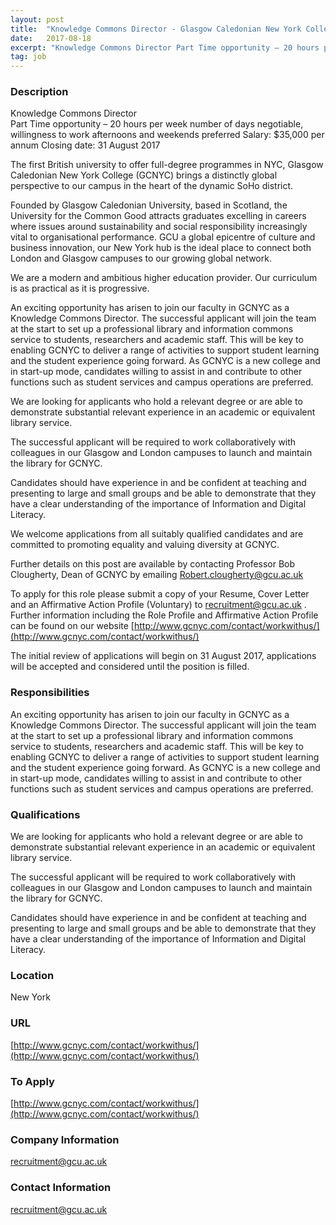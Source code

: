 ```yaml
---
layout: post
title:  "Knowledge Commons Director - Glasgow Caledonian New York College (GCNYC)"
date:   2017-08-18
excerpt: "Knowledge Commons Director Part Time opportunity – 20 hours per week number of days negotiable, willingness to work afternoons and weekends preferred Salary: $35,000 per annum Closing date: 31 August 2017 The first British university to offer full-degree programmes in NYC, Glasgow Caledonian New York College (GCNYC) brings a distinctly..."
tag: job
---
```


### Description   

Knowledge Commons Director	
Part Time opportunity – 20 hours per week number of days negotiable, willingness to work afternoons and weekends preferred 
Salary: $35,000 per annum
Closing date: 31 August 2017

The first British university to offer full-degree programmes in NYC, Glasgow Caledonian New York College (GCNYC) brings a distinctly global perspective to our campus in the heart of the dynamic SoHo district.

Founded by Glasgow Caledonian University, based in Scotland, the University for the Common Good attracts graduates excelling in careers where issues around sustainability and social responsibility increasingly vital to organisational performance.   GCU a global epicentre of culture and business innovation, our New York hub is the ideal place to connect both London and Glasgow campuses to our growing global network.

We are a modern and ambitious higher education provider. Our curriculum is as practical as it is progressive.

An exciting opportunity has arisen to join our faculty in GCNYC as a Knowledge Commons Director.   The successful applicant will join the team at the start to set up a professional library and information commons service to students, researchers and academic staff.  This will be key to enabling GCNYC to deliver a range of activities to support student learning and the student experience going forward. As GCNYC is a new college and in start-up mode, candidates willing to assist in and contribute to other functions such as student services and campus operations are preferred.

We are looking for applicants who hold a relevant degree or are able to demonstrate substantial relevant experience in an academic or equivalent library service.

The successful applicant will be required to work collaboratively with colleagues in our Glasgow and London campuses to launch and maintain the library for GCNYC. 

Candidates should have experience in and be confident at teaching and presenting to large and small groups and be able to demonstrate that they have a clear understanding of the importance of Information and Digital Literacy.

We welcome applications from all suitably qualified candidates and are committed to promoting equality and valuing diversity at GCNYC.

Further details on this post are available by contacting Professor Bob Clougherty, Dean of GCNYC by emailing Robert.clougherty@gcu.ac.uk 

To apply for this role please submit a copy of your Resume, Cover Letter and an Affirmative Action Profile (Voluntary) to recruitment@gcu.ac.uk . Further information including the Role Profile and Affirmative Action Profile can be found on our website [http://www.gcnyc.com/contact/workwithus/](http://www.gcnyc.com/contact/workwithus/) 

The initial review of applications will begin on 31 August 2017, applications will be accepted and considered until the position is filled.




### Responsibilities   

An exciting opportunity has arisen to join our faculty in GCNYC as a Knowledge Commons Director.   The successful applicant will join the team at the start to set up a professional library and information commons service to students, researchers and academic staff.  This will be key to enabling GCNYC to deliver a range of activities to support student learning and the student experience going forward. As GCNYC is a new college and in start-up mode, candidates willing to assist in and contribute to other functions such as student services and campus operations are preferred.


### Qualifications   

We are looking for applicants who hold a relevant degree or are able to demonstrate substantial relevant experience in an academic or equivalent library service.

The successful applicant will be required to work collaboratively with colleagues in our Glasgow and London campuses to launch and maintain the library for GCNYC. 

Candidates should have experience in and be confident at teaching and presenting to large and small groups and be able to demonstrate that they have a clear understanding of the importance of Information and Digital Literacy.





### Location   

New York


### URL   

[http://www.gcnyc.com/contact/workwithus/](http://www.gcnyc.com/contact/workwithus/) 

### To Apply   

[http://www.gcnyc.com/contact/workwithus/](http://www.gcnyc.com/contact/workwithus/) 


### Company Information   

recruitment@gcu.ac.uk


### Contact Information   

recruitment@gcu.ac.uk

